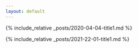 ```yaml
---
layout: default
---
```

{% include_relative _posts/2020-04-04-title1.md %} 

{% include_relative _posts/2021-22-01-title1.md %}
